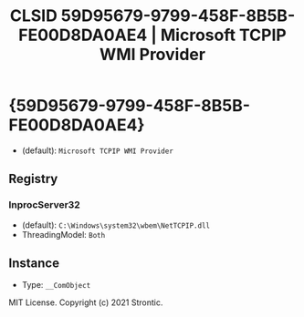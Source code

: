 ﻿---
title: "CLSID 59D95679-9799-458F-8B5B-FE00D8DA0AE4 | Microsoft TCPIP WMI Provider"
excerpt: What is COM-Object CLSID 59D95679-9799-458F-8B5B-FE00D8DA0AE4?
---

# {59D95679-9799-458F-8B5B-FE00D8DA0AE4}

* (default): `Microsoft TCPIP WMI Provider`

## Registry


### InprocServer32

* (default): `C:\Windows\system32\wbem\NetTCPIP.dll`
* ThreadingModel: `Both`

## Instance

* Type: `__ComObject`

MIT License. Copyright (c) 2021 Strontic.


